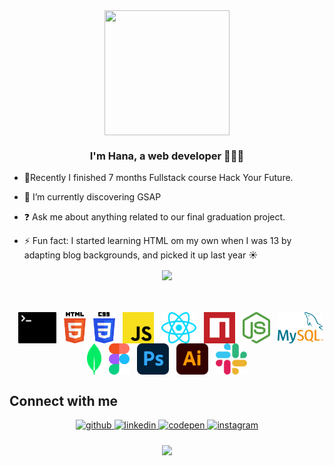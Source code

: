    

<div align="center"><img src="https://media.tenor.com/NqKn2UhXzU0AAAAi/get-greeting-say-hi.gif" align="center" width="200" height="200" /></div>  

### <div align="center">I'm Hana, a web developer 👩‍💻🚀</div>  
  

- 🔭Recently I finished 7 months Fullstack course Hack Your Future.
  

- 🌱 I’m currently discovering GSAP
  

- ❓ Ask me about anything related to our final graduation project.  
  

- ⚡ Fun fact: I started learning HTML om my own when I was 13 by adapting blog backgrounds, and picked it up last year ☀️



<div align="center"><img src="https://github-readme-stats.vercel.app/api?username=hhana1-a&show_icons=true&count_private=true&hide_border=true" align="center" /></div>  


<br/>  
<br/>  

<br/>  
<div style="display: flex; flex-wrap: wrap; gap: 20; justify-content: center;">  &nbsp;&nbsp;&nbsp;
    <img src="./assets/terminal.svg" alt="Terminal" height="50" >&nbsp;&nbsp;&nbsp;
    <img src="./assets/html-5.svg" alt="HTML5" height="50">&nbsp;&nbsp;&nbsp;
    <img src="./assets/css-3.svg" alt="CSS3" height="50" >&nbsp;&nbsp;&nbsp;
    <img src="./assets/javascript.svg" alt="JavaScript" height="50">&nbsp;&nbsp;&nbsp;
    <img src="./assets/react.svg" alt="React" height="50" >&nbsp;&nbsp;&nbsp;
    <img src="./assets/npm-icon.svg" alt="NPM" height="50" >&nbsp;&nbsp;&nbsp;
    <img src="./assets/nodejs-icon.svg" alt="Node.js" height="50" >&nbsp;&nbsp;&nbsp;
    <img src="./assets/mysql.svg" alt="MySQL" height="50" >&nbsp;&nbsp;&nbsp;
    <img src="./assets/mongodb-icon.svg" alt="MongoDB" height="50" >&nbsp;&nbsp;&nbsp;
    <img src="./assets/figma.svg" alt="Figma" height="50">&nbsp;&nbsp;&nbsp;
    <img src="./assets/adobe-photoshop.svg" alt="Photoshop" height="50">&nbsp;&nbsp;&nbsp;
    <img src="./assets/adobe-illustrator.svg" alt="Illustrator" height="50">&nbsp;&nbsp;&nbsp;
    <img src="./assets/slack-icon.svg" alt="Slack" height="50" >&nbsp;&nbsp;&nbsp;
</div>


## Connect with me  
<div align="center">
<a href="https://github.com/hhana1-a" target="_blank">
<img src=https://img.shields.io/badge/github-%2324292e.svg?&style=for-the-badge&logo=github&logoColor=white alt=github style="margin-bottom: 5px;" />
</a>
<a href="https://www.linkedin.com/in/hana-hulic-45816221b" target="_blank">
<img src=https://img.shields.io/badge/linkedin-%231E77B5.svg?&style=for-the-badge&logo=linkedin&logoColor=white alt=linkedin style="margin-bottom: 5px;" />
</a>
<a href="https://codepen.io/heyhana_777" target="_blank">
<img src=https://img.shields.io/badge/codepen-%23131417.svg?&style=for-the-badge&logo=codepen&logoColor=white alt=codepen style="margin-bottom: 5px;" />
</a>
<a href="[https://codepen.io/heyhana_777" target="_blank](https://www.instagram.com/hanahulic/)">
<img src=https://img.shields.io/badge/Instagram-E4405F?style=for-the-badge&logo=instagram&logoColor=white alt=instagram style="margin-bottom: 5px;" />
</a>  
</div>  
  

<br/>  




<div align="center">
<img src="https://komarev.com/ghpvc/?username=hhana1-a&&style=flat-square" align="center" />
</div>  
  
